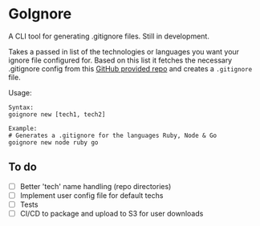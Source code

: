 # GoIgnore

A CLI tool for generating .gitignore files. Still in development.

Takes a passed in list of the technologies or languages you want your ignore file configured for. 
Based on this list it fetches the necessary .gitignore config from this 
[GitHub provided repo](https://github.com/github/gitignore) and creates a `.gitignore` file.

Usage:
```shell
Syntax:
goignore new [tech1, tech2]

Example:
# Generates a .gitignore for the languages Ruby, Node & Go
goignore new node ruby go
```


## To do
- [ ] Better 'tech' name handling (repo directories)
- [ ] Implement user config file for default techs
- [ ] Tests
- [ ] CI/CD to package and upload to S3 for user downloads
